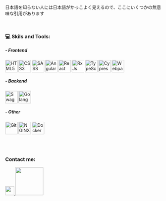 <p title="Не лезь в переводчик, эта фраза бессмысленная">日本語を知らない人には日本語がかっこよく見えるので、ここにいくつかの無意味な引用があります</p> 
<br>

### 💻 Skils and Tools: 
##### - Frontend
<img align="left" alt="HTML5" title="HTML5" width="40px" src="https://clay-atlas.com/wp-content/uploads/2020/02/html.png">
<img align="left" alt="CSS3" title="CSS3" width="40px"  src="https://cdn1.iconfinder.com/data/icons/social-media-logos-7/64/css-3-512.png">
<img align="left" alt="SASS" title="SASS" width="40px" src="https://cdn-icons-png.flaticon.com/512/5968/5968358.png">
<img align="left" alt="Angular" title="Angular" width="40px" src="https://cdn3.iconfinder.com/data/icons/popular-services-brands/512/angular-js-512.png">
<img align="left" alt="React" title="React" width="40px" src="http://ibthemespro.com/docs/beny/img/side-nav/cmm4.png">
<img align="left" alt="RxJs" title="RxJs" width="40px" src="https://rxjs.dev/generated/images/marketing/home/Rx_Logo-512-512.png">
<img align="left" alt="TypeScript" title="TypeScript" width="40px" src="https://cdn-icons-png.flaticon.com/512/919/919832.png">
<img align="left" alt="Cypress" title="Cypress" width="40px" src="https://iconape.com/wp-content/files/gj/370774/svg/370774.svg"> 
<img alt="Webpack" title="Webpack" width="40px" src="https://cdn.freebiesupply.com/logos/large/2x/webpack-icon-logo-png-transparent.png">


##### - Backend
<img align="left" alt="Swagger" title="Swagger" width="40px" src="https://b2btestdrive.extranetusermanager.com/img/Swagger-Icon.png"> 
<img alt="Golang" title="Golang" width="40px" src="https://rtfm.co.ua/wp-content/uploads/2018/02/golang-color-icon2.png"> 


##### - Other
<img align="left" alt="Git" title="Git" width="40px" src="https://res.cloudinary.com/hshanbhag/image/upload/v1570918011/blog.shanbhag.me/git_logo_wqwi5r.png">
<img align="left" alt="NGINX" title="NGINX" width="40px" src="https://en-wiki.ikoula.com/images/4/4a/Nginx.png"> 
<img alt="Docker" title="Docker" width="40px" src="https://www.docker.com/wp-content/uploads/2022/03/vertical-logo-monochromatic.png"> 

<br><br>

### Contact me:

<a href="https://t.me/ccwerw">
  <img width="28.88" src="https://www.freeiconspng.com/thumbs/telegram-icon/telegram-icon-15.png">
</a>
<a href="mailto:desonanton@gmail.com">
  <img width="90" src="https://camo.githubusercontent.com/571384769c09e0c66b45e39b5be70f68f552db3e2b2311bc2064f0d4a9f5983b/68747470733a2f2f696d672e736869656c64732e696f2f62616467652f476d61696c2d4431343833363f7374796c653d666f722d7468652d6261646765266c6f676f3d676d61696c266c6f676f436f6c6f723d7768697465">
</a>
